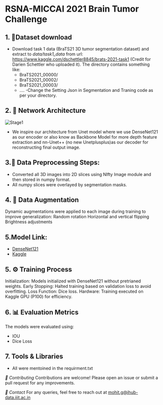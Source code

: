 # RSNA-MICCAI 2021 Brain Tumor Challenge

## 1. 📂Dataset download
  - Download task 1 data (BraTS21 3D tumor segmentation dataset) and extract to *data/task1_data* from url: https://www.kaggle.com/dschettler8845/brats-2021-task1 (Credit for Darien Schettler who uploaded it). The directory contains something like:
    - BraTS2021_00000/
    - BraTS2021_00002/
    - BraTS2021_00003/
    - ....
  -Change the Setting Json in Segmentation and Traning code as per your directory.

## 2. 🧠 Network Architecture

![Stage1](https://github.com/user-attachments/assets/2e948b01-8ca0-4661-a9e8-aab520739a1f)

- We inspire our architecture from Unet model where we use DenseNet121 as our encoder or also know as Backbone Model for more depth feature extraction and nn-Unet++ (no new Unetplusplus)as our decoder for reconstructing final output image.

## 3.🔄 Data Preprocessing Steps:
- Converted all 3D images into 2D slices using NIfty Image module and then stored in numpy format.
- All numpy slices were overlayed by segmentation masks.

## 4. 🔄 Data Augmentation
Dynamic augmentations were applied to each image during training to improve generalization:
Random rotation
Horizontal and vertical flipping
Brightness adjustments

## 5.Model Link:
- [DenseNet121](https://example.com/link-to-your-model)
- [Kaggle](https://example.com/link-to-your-model)



## 5. ⚙ Training Process
Initialization: Models initialized with DenseNet121 without pretrianed weights.
Early Stopping: Halted training based on validation loss to avoid overfitting.
Loss Function: Dice loss.
Hardware: Training executed on Kaggle GPU (P100) for efficiency.

## 6. 📊 Evaluation Metrics
The models were evaluated using:
- IOU
- Dice Loss

## 7. Tools & Libraries
- All were mentoined in the requirment.txt

*🤝 Contributing*
Contributions are welcome! Please open an issue or submit a pull request for any improvements.

*📧 Contact*
For any queries, feel free to reach out at mohit.g@ihub-data.iiit.ac.in





